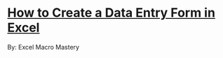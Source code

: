 # [How to Create a Data Entry Form in Excel](https://youtu.be/nsClitREZqg?si=VlZiTp7NeTojceUb)

By: Excel Macro Mastery
